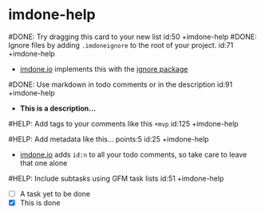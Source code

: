 imdone-help
====
#DONE: Try dragging this card to your new list id:50 +imdone-help
#DONE: Ignore files by adding `.imdoneignore` to the root of your project. id:71 +imdone-help
- [imdone.io](https://imdone.io) implements this with the [ignore package](https://www.npmjs.com/package/ignore)

#DONE: Use markdown in todo comments or in the description id:91 +imdone-help
- **This is a description...**

#HELP: Add tags to your comments like this `+mvp` id:125 +imdone-help

#HELP: Add metadata like this... points:5 id:25 +imdone-help
- [imdone.io](https://imdone.io) adds `id:n` to all your todo comments, so take care to leave that one alone

#HELP: Include subtasks using GFM task lists id:51 +imdone-help
- [ ] A task yet to be done
- [x] This is done

